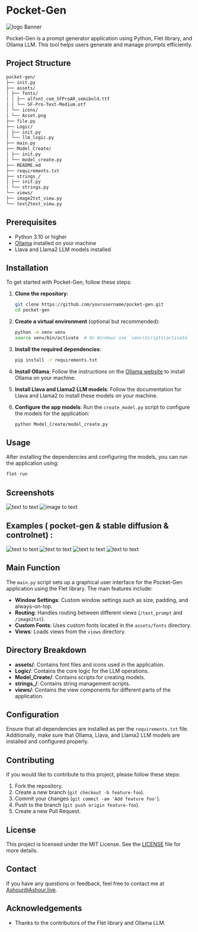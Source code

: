 # Pocket-Gen
![logo Banner](assets/logo.png)

Pocket-Gen is a prompt generator application using Python, Flet library, and Ollama LLM. This tool helps users generate and manage prompts efficiently.

## Project Structure
```sh
pocket-gen/
├── init.py
├── assets/
│ ├── fonts/
│ │ ├── alfont_com_SFProAR_semibold.ttf
│ │ └── SF-Pro-Text-Medium.otf
│ └── icons/
│ └── Asset.png
├── file.py
├── Logic/
│ ├── init.py
│ └── llm_logic.py
├── main.py
├── Model_Create/
│ ├── init.py
│ └── model_create.py
├── README.md
├── requirements.txt
├── strings_/
│ ├── init.py
│ └── strings.py
└── views/
├── image2txt_view.py
└── text2text_view.py
```

## Prerequisites

- Python 3.10 or higher
- [Ollama](https://ollama.org) installed on your machine
- Llava and Llama2 LLM models installed

## Installation

To get started with Pocket-Gen, follow these steps:

1. **Clone the repository**:
    ```sh
    git clone https://github.com/yourusername/pocket-gen.git
    cd pocket-gen
    ```

2. **Create a virtual environment** (optional but recommended):
    ```sh
    python -m venv venv
    source venv/bin/activate  # On Windows use `venv\Scripts\activate`
    ```

3. **Install the required dependencies**:
    ```sh
    pip install -r requirements.txt
    ```

4. **Install Ollama**:
    Follow the instructions on the [Ollama website](https://ollama.org) to install Ollama on your machine.

5. **Install Llava and Llama2 LLM models**:
    Follow the documentation for Llava and Llama2 to install these models on your machine.

6. **Configure the app models**:
    Run the `create_model.py` script to configure the models for the application:
    ```sh
    python Model_Create/model_create.py
    ```

## Usage

After installing the dependencies and configuring the models, you can run the application using:

```sh
flet run
```
## Screenshots
![text to text](tutorial/1.jpg)
![image to text](tutorial/2.jpg)

## Examples ( pocket-gen & stable diffusion & controlnet) :
![text to text](examples/1.jpg)
![text to text](examples/2.jpg)
![text to text](examples/3.jpg)
![text to text](examples/4.jpg)

## Main Function

The `main.py` script sets up a graphical user interface for the Pocket-Gen application using the Flet library. The main features include:

- **Window Settings**: Custom window settings such as size, padding, and always-on-top.
- **Routing**: Handles routing between different views (`/text_prompt` and `/image2txt`).
- **Custom Fonts**: Uses custom fonts located in the `assets/fonts` directory.
- **Views**: Loads views from the `views` directory.

## Directory Breakdown

- **assets/**: Contains font files and icons used in the application.
- **Logic/**: Contains the core logic for the LLM operations.
- **Model_Create/**: Contains scripts for creating models.
- **strings_/**: Contains string management scripts.
- **views/**: Contains the view components for different parts of the application.

## Configuration

Ensure that all dependencies are installed as per the `requirements.txt` file. Additionally, make sure that Ollama, Llava, and Llama2 LLM models are installed and configured properly.

## Contributing

If you would like to contribute to this project, please follow these steps:

1. Fork the repository.
2. Create a new branch (`git checkout -b feature-foo`).
3. Commit your changes (`git commit -am 'Add feature foo'`).
4. Push to the branch (`git push origin feature-foo`).
5. Create a new Pull Request.

## License

This project is licensed under the MIT License. See the [LICENSE](LICENSE) file for more details.

## Contact

If you have any questions or feedback, feel free to contact me at [Ashour@Ashour.live](mailto:Ashour@ashour.live).

## Acknowledgements

- Thanks to the contributors of the Flet library and Ollama LLM.


